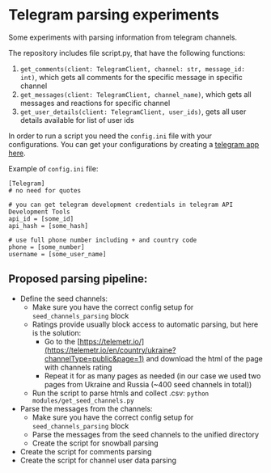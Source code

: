 # Telegram parsing experiments
Some experiments with parsing information from telegram channels. 

The repository includes file script.py, that have the following functions:

1. ```get_comments(client: TelegramClient, channel: str, message_id: int)```, which gets all comments for the specific message in specific channel
2. ```get_messages(client: TelegramClient, channel_name)```, which gets all messages and reactions for specific channel
3. ```get_user_details(client: TelegramClient, user_ids)```, gets all user details available for list of user ids

In order to run a script you need the `config.ini` file with your configurations.
You can get your configurations by creating a [telegram app here](https://my.telegram.org/apps).

Example of `config.ini` file: 
```commandline
[Telegram]
# no need for quotes

# you can get telegram development credentials in telegram API Development Tools
api_id = [some_id]
api_hash = [some_hash]

# use full phone number including + and country code
phone = [some_number]
username = [some_user_name]
```


## Proposed parsing pipeline: 

- Define the seed channels:
  - Make sure you have the correct config setup for `seed_channels_parsing` block
  - Ratings provide usually block access to automatic parsing, but here is the solution: 
    - Go to the [https://telemetr.io/](https://telemetr.io/en/country/ukraine?channelType=public&page=1) and download the html of the page with channels rating
    - Repeat it for as many pages as needed (in our case we used two pages from Ukraine and Russia (~400 seed channels in total))
  - Run the script to parse htmls and collect .csv: ```python modules/get_seed_channels.py```
- Parse the messages from the channels:
  - Make sure you have the correct config setup for `seed_channels_parsing` block
  - Parse the messages from the seed channels to the unified directory
  - Create the script for snowball parsing
- Create the script for comments parsing
- Create the script for channel user data parsing
